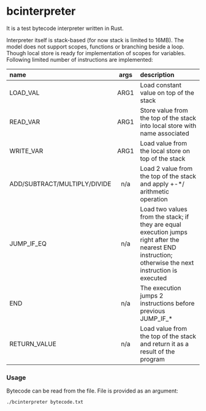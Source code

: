 # bcinterpreter

It is a test bytecode interpreter written in Rust. 

Interpreter itself is stack-based (for now stack is limited to 16MB). The model does not support scopes, functions or branching beside a loop. Though local store is ready for implementation of scopes for variables.    
Following limited number of instructions are implemented:

| name                    | args | description |
|:------------------------|:------------:|:-------------|
| LOAD_VAL | ARG1 | Load constant value on top of the stack |
| READ_VAR | ARG1 | Store value from the top of the stack into local store with name associated |
| WRITE_VAR | ARG1 | Load value from the local store on top of the stack |
| ADD/SUBTRACT/MULTIPLY/DIVIDE | n/a | Load 2 value from the top of the stack and apply +-*/ arithmetic operation|  
| JUMP_IF_EQ | n/a | Load two values from the stack; if they are equal execution jumps right after the nearest END instruction; otherwise the next instruction is executed |
| END | n/a | The execution jumps 2 instructions before previous JUMP_IF_* |
| RETURN_VALUE | n/a | Load value from the top of the stack and return it as a result of the program |

### Usage

Bytecode can be read from the file. File is provided as an argument:
```shell
./bcinterpreter bytecode.txt
```
